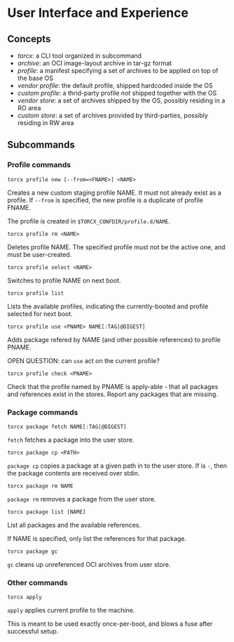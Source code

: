 # User Interface and Experience

## Concepts

 * *torcx*: a CLI tool organized in subcommand
 * *archive*: an OCI image-layout archive in tar-gz format
 * *profile*: a manifest specifying a set of archives to be applied on top of the base OS
 * *vendor profile*: the default profile, shipped hardcoded inside the OS
 * *custom profile*: a thrid-party profile *not* shipped together with the OS
 * *vendor store*: a set of archives shipped by the OS, possibly residing in a RO area
 * *custom store*: a set of archives provided by third-parties, possibly residing in RW area
 

## Subcommands

### Profile commands
```
torcx profile new [--from=<FNAME>] <NAME>
```

Creates a new custom staging profile NAME. It must not already exist as a profile. If 
`--from` is specified, the new profile is a duplicate of profile FNAME.

The profile is created in `$TORCX_CONFDIR/profile.d/NAME`.

```
torcx profile rm <NAME>
```

Deletes profile NAME. The specified profile must not be the active one, and must
be user-created.

```
torcx profile select <NAME>
```

Switches to profile NAME on next boot.

```
torcx profile list
```

Lists the available profiles, indicating the currently-booted and profile selected
for next boot.

```
torcx profile use <PNAME> NAME[:TAG|@DIGEST]
```

Adds package refered by NAME (and other possible references) to profile PNAME.

OPEN QUESTION: can `use` act on the current profile?

```
torcx profile check <PNAME>
```

Check that the profile named by PNAME is apply-able - that all packages and references
exist in the stores. Report any packages that are missing.

### Package commands
```
torcx package fetch NAME[:TAG|@DIGEST]
```

`fetch` fetches a package into the user store.

```
torcx package cp <PATH>
```

`package cp` copies a package at a given path in to the user store. If <PATH>
is `-`, then the package contents are received over stdin.

```
torcx package rm NAME
```

`package rm` removes a package from the user store.

```
torcx package list [NAME]
```

List all packages and the available references.

If NAME is specified, only list the references for that package.

```
torcx package gc
```

`gc` cleans up unreferenced OCI archives from user store.

### Other commands
```
torcx apply
```

`apply` applies current profile to the machine.


This is meant to be used exactly once-per-boot, and blows a fuse after successful setup.

